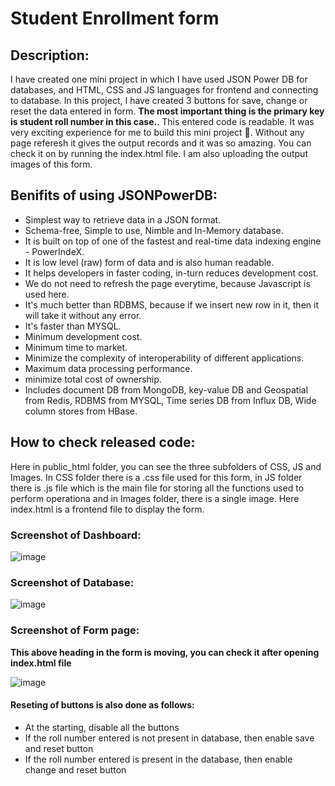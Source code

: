 # Student Enrollment form

## Description:
I have created one mini project in which I have used JSON Power DB for databases, and HTML, CSS and JS languages for frontend and connecting to database. In this project, I have created 3 buttons for save, change or reset the data entered in form. **The most important thing is the primary key is student roll number in this case.**. This entered code is readable. It was very exciting experience for me to build this mini project 🤩. Without any page referesh it gives the output records and it was so amazing. You can check it on by running the index.html file. I am also uploading the output images of this form.

## Benifits of using JSONPowerDB:
- Simplest way to retrieve data in a JSON format.
- Schema-free, Simple to use, Nimble and In-Memory database.
- It is built on top of one of the fastest and real-time data indexing engine - PowerIndeX.
- It is low level (raw) form of data and is also human readable.
- It helps developers in faster coding, in-turn reduces development cost.
- We do not need to refresh the page everytime, because Javascript is used here.
- It's much better than RDBMS, because if we insert new row in it, then it will take it without any error.
- It's faster than MYSQL.
- Minimum development cost.
- Minimum time to market.
- Minimize the complexity of interoperability of different applications.
- Maximum data processing performance.
- minimize total cost of ownership.
- Includes document DB from MongoDB, key-value DB and Geospatial from Redis, RDBMS from MYSQL, Time series DB from Influx DB, Wide column stores from HBase.

## How to check released code:
Here in public_html folder, you can see the three subfolders of CSS, JS and Images. In CSS folder there is a .css file used for this form, in JS folder there is .js file which is the main file for storing all the functions used to perform operationa and in Images folder, there is a single image.
Here index.html is a frontend file to display the form.

### Screenshot of Dashboard:

![image](https://user-images.githubusercontent.com/63993424/233018534-1093264c-6553-43bb-8e1a-2f9b597315ed.png)

### Screenshot of Database:
![image](https://user-images.githubusercontent.com/63993424/233018808-2348a47b-6874-4653-96f1-212a7415fa99.png)

### Screenshot of Form page:
**This above heading in the form is moving, you can check it after opening index.html file**

![image](https://user-images.githubusercontent.com/63993424/233019022-93c85f54-d338-44ae-abf5-bb722a6c8ff7.png)

#### Reseting of buttons is also done as follows:
- At the starting, disable all the buttons
- If the roll number entered is not present in database, then enable save and reset button
- If the roll number entered is present in the database, then enable change and reset button

